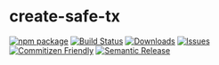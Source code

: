 # create-safe-tx

[![npm package][npm-img]][npm-url]
[![Build Status][build-img]][build-url]
[![Downloads][downloads-img]][downloads-url]
[![Issues][issues-img]][issues-url]
[![Commitizen Friendly][commitizen-img]][commitizen-url]
[![Semantic Release][semantic-release-img]][semantic-release-url]



[build-img]: https://github.com/morpho-labs/create-safe-tx/actions/workflows/release.yml/badge.svg
[build-url]: https://github.com/morpho-labs/create-safe-tx/actions/workflows/release.yml
[downloads-img]: https://img.shields.io/npm/dt/create-safe-tx
[downloads-url]: https://www.npmtrends.com/create-safe-tx
[npm-img]: https://img.shields.io/npm/v/create-safe-tx
[npm-url]: https://www.npmjs.com/package/create-safe-tx
[issues-img]: https://img.shields.io/github/issues/morpho-labs/create-safe-tx
[issues-url]: https://github.com/morpho-labs/create-safe-tx/issues
[codecov-img]: https://codecov.io/gh/morpho-labs/create-safe-tx/branch/main/graph/badge.svg
[codecov-url]: https://codecov.io/gh/morpho-labs/create-safe-tx
[semantic-release-img]: https://img.shields.io/badge/%20%20%F0%9F%93%A6%F0%9F%9A%80-semantic--release-e10079.svg
[semantic-release-url]: https://github.com/semantic-release/semantic-release
[commitizen-img]: https://img.shields.io/badge/commitizen-friendly-brightgreen.svg
[commitizen-url]: http://commitizen.github.io/cz-cli/
